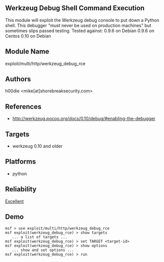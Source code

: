## Werkzeug Debug Shell Command Execution

This module will exploit the Werkzeug debug console to put 
down a Python shell. This debugger "must never be used on 
production machines" but sometimes slips passed testing. 
Tested against: 0.9.6 on Debian 0.9.6 on Centos 0.10 on 
Debian


## Module Name
exploit/multi/http/werkzeug_debug_rce

## Authors
h00die <mike[at]shorebreaksecurity.com>


## References
* http://werkzeug.pocoo.org/docs/0.10/debug/#enabling-the-debugger



## Targets
* werkzeug 0.10 and older


## Platforms
* python

## Reliability
[Excellent](https://github.com/rapid7/metasploit-framework/wiki/Exploit-Ranking)

## Demo

```
msf > use exploit/multi/http/werkzeug_debug_rce
msf exploit(werkzeug_debug_rce) > show targets
   ... a list of targets ...
msf exploit(werkzeug_debug_rce) > set TARGET <target-id>
msf exploit(werkzeug_debug_rce) > show options
   ... show and set options ...
msf exploit(werkzeug_debug_rce) > run
```
    
    